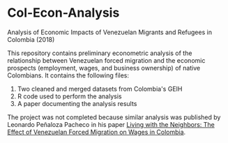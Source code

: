 # Col-Econ-Analysis
Analysis of Economic Impacts of Venezuelan Migrants and Refugees in Colombia (2018)

This repository contains preliminary econometric analysis of the relationship between Venezuelan forced migration and the economic prospects (employment, wages, and business ownership) of native Colombians. It contains the following files:

1. Two cleaned and merged datasets from Colombia's GEIH
2. R code used to perform the analysis
3. A paper documenting the analysis results

The project was not completed because similar analysis was published by Leonardo Peñaloza Pacheco in his paper [Living with the Neighbors: The Effect of Venezuelan Forced Migration on Wages in Colombia](http://www.cedlas.econo.unlp.edu.ar/wp/wp-content/uploads/doc_cedlas248.pdf). 
